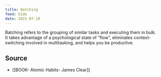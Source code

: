 ```yaml
---
title: Batching
feed: hide
date: 2021-07-10
---
```


Batching refers to the grouping of similar tasks and executing them in bulk. It takes advantage of a psychological state of “flow”, eliminates context-switching involved in multitasking, and helps you be productive.

## Source
- [[BOOK- Atomic Habits- James Clear]]